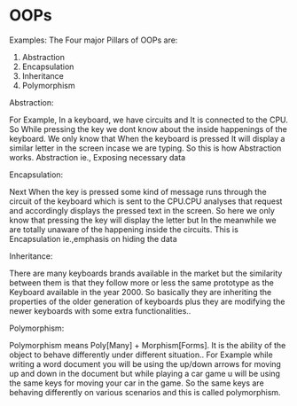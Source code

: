 # OOPs
Examples:
The Four major Pillars of OOPs are:

1. Abstraction
2. Encapsulation
3. Inheritance
4. Polymorphism

Abstraction:

For Example, In a keyboard, we have circuits and It is connected to the CPU. So While pressing the key we dont know about the inside happenings of the keyboard. We only know that When the keyboard is pressed It will display a similar letter in the screen incase we are typing. So this is how Abstraction works. Abstraction ie., Exposing necessary data

Encapsulation:

Next When the key is pressed some kind of message runs through the circuit of the keyboard which is sent to the CPU.CPU analyses that request and accordingly displays the pressed text in the screen. So here we only know that pressing the key will display the letter but In the meanwhile we are totally unaware of the happening inside the circuits. This is Encapsulation ie.,emphasis on hiding the data

Inheritance:

There are many keyboards brands available in the market but the similarity between them is that they follow more or less the same prototype as the Keyboard available in the year 2000. So basically they are inheriting the properties of the older generation of keyboards plus they are modifying the newer keyboards with some extra functionalities..

Polymorphism:

Polymorphism means Poly[Many] + Morphism[Forms]. It is the ability of the object to behave differently under different situation.. For Example while writing a word document you will be using the up/down arrows for moving up and down in the document but while playing a car game u will be using the same keys for moving your car in the game. So the same keys are behaving differently on various scenarios and this is called polymorphism.
